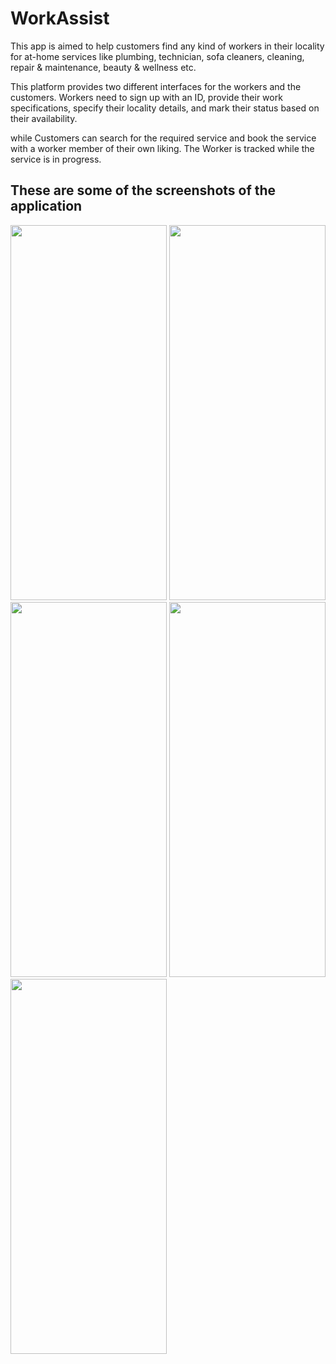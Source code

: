 # WorkAssist 

This app is aimed to help customers find any kind of workers in their locality for at-home services like plumbing, technician, sofa cleaners, cleaning, repair & maintenance, beauty & wellness etc.

This platform provides two different interfaces for the workers  and the customers. Workers need to sign up with an ID, provide their work specifications, specify their locality details, and mark their status based on their availability.

while Customers can search for the required service and book the service with a worker member of their own liking. The Worker is tracked while the service is in progress.

## These are some of the screenshots of the application

<img src="https://github.com/sriharsh05/WorkAssist/assets/114745442/3f82765a-d9e1-4a8e-8836-cbd299f72431" width="250" height="600">

<img src="https://github.com/sriharsh05/WorkAssist/assets/114745442/91253e06-ef9e-422e-81df-508c478bd22b" width="250" height="600">

<img src="https://github.com/sriharsh05/WorkAssist/assets/114745442/d6dd8fa8-a716-46a4-82df-5e24814436c8" width="250" height="600">

<img src="https://github.com/sriharsh05/WorkAssist/assets/114745442/9c0db641-f83b-4be1-a86b-cf1c29cf3a82" width="250" height="600">

<img src="https://github.com/sriharsh05/WorkAssist/assets/114745442/eed6fcb6-6973-43ef-bda8-94ad3e8540e3" width="250" height="600">

